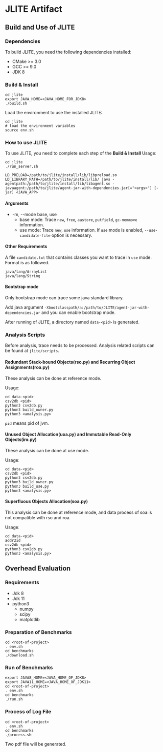 # JLITE Artifact

## Build and Use of JLITE

### Dependencies

To build JLITE, you need the following dependencies installed:

- CMake >= 3.0
- GCC >= 9.0
- JDK 8

### Build & Install

```
cd jlite
export JAVA_HOME=<JAVA_HOME_FOR_JDK8>
./build.sh
```

Load the environment to use the installed JLITE:

```
cd jlite
# load the environment variables
source env.sh
```

### How to use JLITE

To use JLITE, you need to complete each step of the **Build & Install**
Usage:

```
cd jlite
./run_server.sh

LD_PRELOAD=/path/to/jlite/install/lib/libpreload.so LD_LIBRARY_PATH=/path/to/jlite/install/lib/ java -agentpath:/path/to/jlite/install/lib/libagent.so -javaagent:/path/to/jlite/agent-jar-with-dependencies.jar[="<args>"] [-jar] <JAVA_APP>
```

#### Arguments

- -m, --mode                    base, use
  - base mode:  Trace `new`, `free`, `aastore`, `putfield`, `gc-memmove` information.
  - use mode:   Trace `new`, `use` information. If `use` mode is enabled, `--use-candidate-file` option is necessary.

#### Other Requirements

A file `candidate.txt` that contains classes you want to trace in `use` mode. Format is as followed.

```
java/lang/ArrayList
java/lang/String
```

#### Bootstrap mode

Only bootstrap mode can trace some java standard library. 

Add java argument `-Xbootclasspath/a:/path/to/JLITE/agent-jar-with-dependencies.jar` and you can enable bootstrap mode.

After running of JLITE, a directory named `data-<pid>` is generated.

### Analysis Scripts

Before analysis, trace needs to be processed. Analysis related scripts can be found at `jlite/scripts`.

#### Redundant Stack-bound Objects(rso.py) and Recurring Object Assignments(roa.py)

These analysis can be done at reference mode.

Usage:

```
cd data-<pid>
csv2db <pid>
python3 csv2db.py
python3 build_owner.py
python3 <analysis.py>
```

`pid` means pid of jvm. 

#### Unused Object Allocation(uoa.py) and Immutable Read-Only Objects(iro.py)

These analysis can be done at use mode.

Usage:

```
cd data-<pid>
csv2db <pid>
python3 csv2db.py
python3 build_owner.py
python3 build_use.py
python3 <analysis.py>
```

#### Superfluous Objects Allocation(soa.py)

This analysis can be done at reference mode, and data process of soa is not compatible with rso and roa.

Usage:

```
cd data-<pid>
addr2id
csv2db <pid>
python3 csv2db.py
python3 <analysis.py>
```

## Overhead Evaluation

### Requirements

- Jdk 8
- Jdk 11
- python3 
  - numpy
  - scipy
  - matplotlib



### Preparation of Benchmarks

```
cd <root-of-project>
. env.sh
cd benchmarks
./download.sh
```

### Run of Benchmarks

```
export JAVA8_HOME=<JAVA_HOME_OF_JDK8>
export JAVA11_HOME=<JAVA_HOME_OF_JDK11>
cd <root-of-project>
. env.sh
cd benchmarks
./run.sh
```

### Process of Log File

```
cd <root-of-project>
. env.sh
cd benchmarks
./process.sh
```

Two pdf file will be generated.